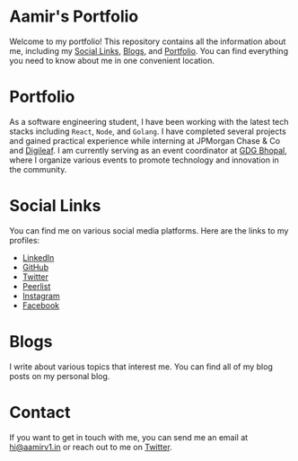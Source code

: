 # Aamir's Portfolio

Welcome to my portfolio! This repository contains all the information about me, including my [Social Links](https://aamirv1.in/socials), [Blogs](https://aamirv1.in/blogs), and [Portfolio](https://aamirv1.in/). You can find everything you need to know about me in one convenient location.

# Portfolio

As a software engineering student, I have been working with the latest tech stacks including `React`, `Node`, and `Golang`. I have completed several projects and gained practical experience while interning at JPMorgan Chase & Co and [Digileaf](https://digileaf.in/). I am currently serving as an event coordinator at [GDG Bhopal](https://gdgbhopal.com/), where I organize various events to promote technology and innovation in the community.

# Social Links

You can find me on various social media platforms. Here are the links to my profiles:

- [LinkedIn](https://www.linkedin.com/in/aamirv1/)
- [GitHub](https://github.com/aamirv1)
- [Twitter](https://twitter.com/aamirv1)
- [Peerlist](https://peerlist.io/aamir)
- [Instagram](https://instagram.com/aamirv1)
- [Facebook](https://www.facebook.com/aamirkhanv1)

# Blogs

I write about various topics that interest me. You can find all of my blog posts on my personal blog.

# Contact

If you want to get in touch with me, you can send me an email at [hi@aamirv1.in](mailto:hi@aamirv1.in) or reach out to me on [Twitter](https://twitter.com/aamirv1).

